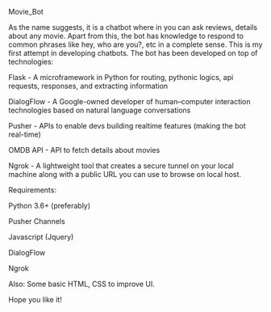 Movie_Bot

As the name suggests, it is a chatbot where in you can ask reviews, details about any movie. Apart from this, the bot has knowledge to respond to common phrases like hey, who are you?, etc in a complete sense. 
This is my first attempt in developing chatbots. 
The bot has been developed on top of technologies:

Flask - A microframework in Python for routing, pythonic logics, api requests, responses, and extracting information

DialogFlow -  A Google-owned developer of human–computer interaction technologies based on natural language conversations

Pusher - APIs to enable devs building realtime features (making the bot real-time)

OMDB API - API to fetch details about movies

Ngrok - A lightweight tool that creates a secure tunnel on your local machine along with a public URL you can use to browse on local host.

Requirements:

Python 3.6+ (preferably)

Pusher Channels

Javascript (Jquery)

DialogFlow

Ngrok

Also: Some basic HTML, CSS to improve UI.

Hope you like it!
